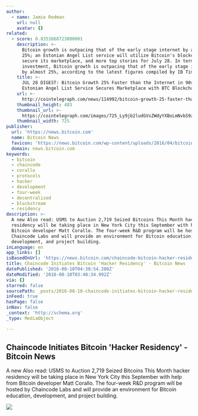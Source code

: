 ```yaml
---
author:
  - name: Jamie Redman
    url: null
    avatar: {}
related:
  - score: 0.8353868723000001
    description: >-
      Bitcoin growth is outpacing that of the early stage internet by almost
      25%; an Estonian Angel List service will utilize Bitcoin's blockchain to
      secure its marketplace, and more top stories for July 28. In terms of
      investment, Bitcoin growth is outpacing that of the early stage internet
      by almost 25%, according to the latest figures compiled by IB Times UK.
    title: >-
      JUL 28 DIGEST: Bitcoin Growth 25% Faster than the Internet in 90s;
      Estonian Angel List Service Secures Marketplace with BTC Blockchain
    url: >-
      http://cointelegraph.com/news/114992/bitcoin-growth-25-faster-than-the-internet-in-90s-estonian-angel-list-service-secures-marketplace-with-btc-blockchain
    thumbnail_height: 483
    thumbnail_url: >-
      https://cointelegraph.com/images/725_Ly9jb2ludGVsZWdyYXBoLmNvbS9zdG9yYWdlL3VwbG9hZHMvdmlldy85OTE5MjU5NTUxNmEyZDIxZWMxOTZiZWQzNjI2MjQ0NS5wbmc=.jpg
    thumbnail_width: 725
publisher:
  url: 'https://news.bitcoin.com'
  name: Bitcoin News
  favicon: 'https://news.bitcoin.com/wp-content/uploads/2016/04/bitcoin_fav.png'
  domain: news.bitcoin.com
keywords:
  - bitcoin
  - chaincode
  - corallo
  - protocols
  - hacker
  - development
  - four-week
  - decentralized
  - blockstream
  - residency
description: >-
  A new Also read: USMS to Auction 2,719 Seized Bitcoins This Month hacker
  residency will be taking place in New York City this September with help from
  Bitcoin developer Matt Corallo. The four-week R&D program will be hosted by
  Chaincode Labs and will provide an environment for Bitcoin education,
  development, and project building.
inLanguage: en
app_links: []
isBasedOnUrl: 'https://news.bitcoin.com/chaincode-bitcoin-hacker-residency/'
title: Chaincode Initiates Bitcoin 'Hacker Residency' - Bitcoin News
datePublished: '2016-08-10T04:30:54.208Z'
dateModified: '2016-08-10T03:48:34.992Z'
via: {}
starred: false
sourcePath: _posts/2016-08-10-chaincode-initiates-bitcoin-hacker-residency-bitcoin-new.md
inFeed: true
hasPage: false
inNav: false
_context: 'http://schema.org'
_type: MediaObject

---
```

<article style=""><h1>Chaincode Initiates Bitcoin 'Hacker Residency' - Bitcoin News</h1><p>A new Also read: USMS to Auction 2,719 Seized Bitcoins This Month hacker residency will be taking place in New York City this September with help from Bitcoin developer Matt Corallo. The four-week R&amp;D program will be hosted by Chaincode Labs and will provide an environment for Bitcoin education, development, and project building.</p><img src="https://news.bitcoin.com/wp-content/uploads/2016/08/Chaincode-Initiates-Bitcoin-Hacker-Residency.jpg" /></article>